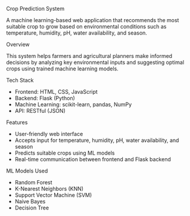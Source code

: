 Crop Prediction System

A machine learning-based web application that recommends the most suitable crop to grow based on environmental conditions such as temperature, humidity, pH, water availability, and season.

Overview

This system helps farmers and agricultural planners make informed decisions by analyzing key environmental inputs and suggesting optimal crops using trained machine learning models.

Tech Stack

* Frontend: HTML, CSS, JavaScript
* Backend: Flask (Python)
* Machine Learning: scikit-learn, pandas, NumPy
* API: RESTful (JSON)

Features

* User-friendly web interface
* Accepts input for temperature, humidity, pH, water availability, and season
* Predicts suitable crops using ML models
* Real-time communication between frontend and Flask backend


ML Models Used

* Random Forest
* K-Nearest Neighbors (KNN)
* Support Vector Machine (SVM)
* Naive Bayes
* Decision Tree

